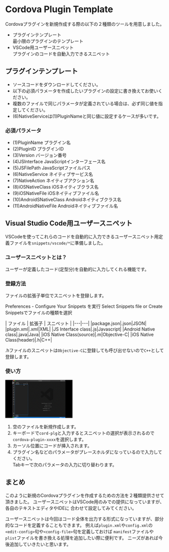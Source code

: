 # Cordova Plugin Template

Cordovaプラグインを新規作成する際の以下の２種類のツールを用意しました。

- プラグインテンプレート  
  最小限のプラグインのテンプレート
- VSCode用ユーザースニペット  
  プラグインのコードを自動入力できるスニペット

## プラグインテンプレート

- ソースコードをダウンロードしてください。
- 以下の必須パラメータを作成したいプラグインの設定に書き換えてお使いください。
- 複数のファイルで同じパラメータが定義されている場合は、必ず同じ値を指定してください。
- (6)NativeServiceは(1)PluginNameと同じ値に設定するケースが多いです。

### 必須パラメータ  
- (1)PluginName プラグイン名
- (2)PluginID   プラグインID
- (3)Version  バージョン番号
- (4)JSInterface  JavaScriptインターフェース名
- (5)JSFilePath   JavaScriptファイルパス
- (6)NativeService  ネイティブサービス名
- (7)NativeAction   ネイティブアクション名
- (8)iOSNativeClass iOSネイティブクラス名
- (9)iOSNativeFile  iOSネイティブファイル名
- (10)AndroidSNativeClass Androidネイティブクラス名
- (11)AndroidNativeFile   Androidネイティブファイル名

## Visual Studio Code用ユーザースニペット

VSCodeを使ってこれらのコードを自動的に入力できるユーザースニペット用定義ファイルを`snippets/vscode/*`に準備しました。

### ユーザースニペットとは？

ユーザーが定義したコード(定型分)を自動的に入力してくれる機能です。

### 登録方法

ファイルの拡張子単位でスニペットを登録します。

Preferences - Configure Your Snippets を実行
Select Snippets file or Create Snippetsでファイルの種類を選択

| ファイル | 拡張子 | スニペット |
|---|---|
|package.json|.json|JSON|
|plugin.xml|.xml|XML|
|JS Interface class|.js|Javascript|
|Android Native class|.java|Java|
|iOS Native Class(source)|.m|Objective-C|
|iOS Native Class(header)|.h|C++|

.hファイルのスニペットは`Objective-C`に登録しても呼び出せないので`C++`として登録します。

### 使い方

![insert snippet](/docs/insert_snippet.gif)

1. 空のファイルを新規作成します。
2. キーボードで`cord-plg`と入力するとスニペットの選択が表示されるので`cordova-plugin-xxxx`を選択します。
3. カーソル位置にコードが挿入されます。
4. プラグイン名などのパラメータがプレースホルダになっているので入力してください。  
Tabキーで次のパラメータの入力に切り替わります。

## まとめ

このように新規のCordovaプラグインを作成するための方法を２種類提供させて頂きました。
ユーザースニペットはVSCode用のみでの提供になっていますが、各自のテキストエディタやIDEに
合わせて設定してみてください。

ユーザースニペットは今回はコード全体を出力する形式になっていますが、部分的なコードを定義することもできます。
例えば`plugin.xml`や`config.xml`の`<edit-config>`句や`<config-file>`句を定義しておけば
`manifest`ファイルや`plist`ファイルを書き換える処理を追加したい際に便利です。
ニーズがあれば今後追加していきたいと思います。
